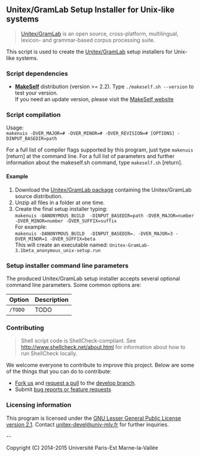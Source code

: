 ## Unitex/GramLab Setup Installer for Unix-like systems

> [Unitex/GramLab][unitex] is an open source, cross-platform, multilingual, lexicon- and grammar-based corpus processing suite.

This script is used to create the [Unitex/GramLab][unitex] setup installers
for Unix-like systems. 

### Script dependencies

- **[MakeSelf][makeself]** distribution (version >= 2.2). Type `./makeself.sh --version` to test your version.  
  If you need an update version, please visit the [MakeSelf website][makeself] 


### Script compilation
Usage:  
 `makenuis -DVER_MAJOR=# -DVER_MINOR=# -DVER_REVISION=# [OPTIONS] -DINPUT_BASEDIR=path`

For a full list of compiler flags supported by this program, just type
`makenuis` [return] at the command line. For a full list of
parameters and further information about the makeself.sh command, type
`makeself.sh` [return]. 

#### Example

1. Download the [Unitex/GramLab package](http://unitex.univ-mlv.fr/releases/latest-beta/source/Unitex-GramLab-3.1beta-source-distribution.zip)
   containing the Unitex/GramLab source distribution.
2. Unzip all files in a folder at one time.
3. Create the final setup installer typing:  
   `makenuis -DANONYMOUS_BUILD  -DINPUT_BASEDIR=path -DVER_MAJOR=number -DVER_MINOR=number -DVER_SUFFIX=suffix`  
   For example:  
   `makenuis -DANONYMOUS_BUILD  -DINPUT_BASEDIR=. -DVER_MAJOR=3 -DVER_MINOR=1 -DVER_SUFFIX=beta`  
   This will create an executable named: `Unitex-GramLab-3.1beta_anonymous_unix-setup.run`

### Setup installer command line parameters

The produced Unitex/GramLab setup installer accepts several optional
command line parameters. Some common options are:

| Option                     | Description                                           |
| -------------------------- | ----------------------------------------------------- |
| `/TODO`                    | TODO                                                  |

### Contributing

> Shell script code is ShellCheck-compliant. See http://www.shellcheck.net/about.html for information about how to run ShellCheck locally.

We welcome everyone to contribute to improve this project. Below are some of the
things that you can do to contribute:

-  [Fork us](https://github.com/UnitexGramLab/unitex-packaging-unix/fork) and [request a pull](https://github.com/UnitexGramLab/unitex-packaging-unix/pulls) to the [develop branch](https://github.com/UnitexGramLab/unitex-packaging-unix/tree/develop).
-  Submit [bug reports or feature requests](https://github.com/UnitexGramLab/unitex-packaging-unix/issues)

### Licensing information
This program is licensed under the [GNU Lesser General Public License version 2.1](/LICENSE). Contact unitex-devel@univ-mlv.fr for further inquiries.

--

Copyright (C) 2014-2015 Université Paris-Est Marne-la-Vallée

[makeself]:   http://stephanepeter.com/makeself
[unitex]:     http://unitexgramlab.org
